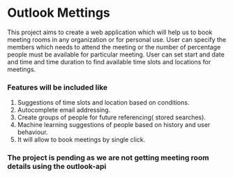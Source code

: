 # Outlook Mettings

This project aims to create a web application which will help us to book meeting rooms in any organization or for personal use. User can specify the members which needs to attend the meeting or the number of percentage people must be available for particular meeting. User can set start and date and time and time duration to find available time slots and locations for meetings.

### Features will be included like 
1.  Suggestions of time slots and location based on conditions.
2.  Autocomplete email addressing.
3.  Create groups of people for future referencing( stored searches).
4.  Machine learning suggestions of people based on history and user behaviour. 
5.  It will allow to book meetings by single click.



### The project is pending as we are not getting meeting room details using the outlook-api
